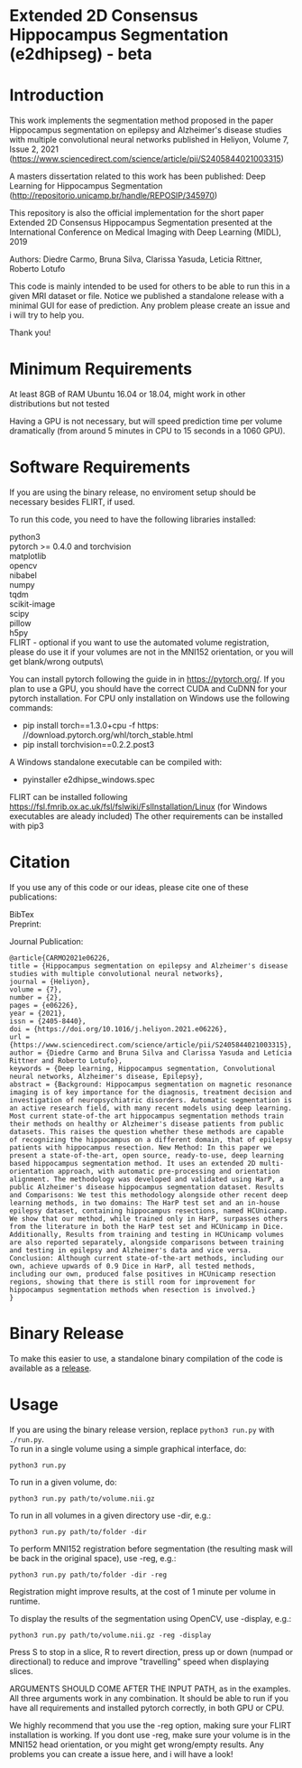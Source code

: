 # Extended 2D Consensus Hippocampus Segmentation (e2dhipseg) - beta

# Introduction
This work implements the segmentation method proposed in the paper Hippocampus segmentation on epilepsy and Alzheimer's disease studies with multiple convolutional neural networks published in Heliyon, Volume 7, Issue 2, 2021
(https://www.sciencedirect.com/science/article/pii/S2405844021003315)

A masters dissertation related to this work has been published:
Deep Learning for Hippocampus Segmentation (http://repositorio.unicamp.br/handle/REPOSIP/345970)

This repository is also the official implementation for the short paper Extended 2D Consensus Hippocampus Segmentation presented at the International Conference on Medical Imaging with Deep Learning (MIDL), 2019

Authors: Diedre Carmo, Bruna Silva, Clarissa Yasuda, Leticia Rittner, Roberto Lotufo

This code is mainly intended to be used for others to be able to run this in a given MRI dataset or file. Notice we published a standalone release with a minimal GUI for ease of prediction. Any problem please create an issue and i will try to help you.

Thank you!

# Minimum Requirements
At least 8GB of RAM
Ubuntu 16.04 or 18.04, might work in other distributions but not tested

Having a GPU is not necessary, but will speed prediction time per volume dramatically (from around 5 minutes in CPU to 15 seconds in a 1060 GPU).


# Software Requirements
If you are using the binary release, no enviroment setup should be necessary besides FLIRT, if used.

To run this code, you need to have the following libraries installed:

python3\
pytorch >= 0.4.0 and torchvision\
matplotlib\
opencv \
nibabel\
numpy\
tqdm\
scikit-image\
scipy\
pillow\
h5py\
FLIRT - optional if you want to use the automated volume registration, please do use it if your volumes are not in the MNI152
orientation, or you will get blank/wrong outputs\

You can install pytorch following the guide in in https://pytorch.org/. If you plan to use a GPU, you should have the correct CUDA and CuDNN for your pytorch installation. 
For CPU only installation on Windows use the following commands:
- pip install torch==1.3.0+cpu -f https:&#8203;//download.pytorch.org/whl/torch_stable.html
- pip install torchvision==0.2.2.post3

A Windows standalone executable can be compiled with:
- pyinstaller e2dhipse_windows.spec

FLIRT can be installed following https://fsl.fmrib.ox.ac.uk/fsl/fslwiki/FslInstallation/Linux (for Windows executables are aleady included)
The other requirements can be installed with pip3


# Citation

If you use any of this code or our ideas, please cite one of these publications:

BibTex\
Preprint:

Journal Publication:

    @article{CARMO2021e06226,
    title = {Hippocampus segmentation on epilepsy and Alzheimer's disease studies with multiple convolutional neural networks},
    journal = {Heliyon},
    volume = {7},
    number = {2},
    pages = {e06226},
    year = {2021},
    issn = {2405-8440},
    doi = {https://doi.org/10.1016/j.heliyon.2021.e06226},
    url = {https://www.sciencedirect.com/science/article/pii/S2405844021003315},
    author = {Diedre Carmo and Bruna Silva and Clarissa Yasuda and Letícia Rittner and Roberto Lotufo},
    keywords = {Deep learning, Hippocampus segmentation, Convolutional neural networks, Alzheimer's disease, Epilepsy},
    abstract = {Background: Hippocampus segmentation on magnetic resonance imaging is of key importance for the diagnosis, treatment decision and investigation of neuropsychiatric disorders. Automatic segmentation is an active research field, with many recent models using deep learning. Most current state-of-the art hippocampus segmentation methods train their methods on healthy or Alzheimer's disease patients from public datasets. This raises the question whether these methods are capable of recognizing the hippocampus on a different domain, that of epilepsy patients with hippocampus resection. New Method: In this paper we present a state-of-the-art, open source, ready-to-use, deep learning based hippocampus segmentation method. It uses an extended 2D multi-orientation approach, with automatic pre-processing and orientation alignment. The methodology was developed and validated using HarP, a public Alzheimer's disease hippocampus segmentation dataset. Results and Comparisons: We test this methodology alongside other recent deep learning methods, in two domains: The HarP test set and an in-house epilepsy dataset, containing hippocampus resections, named HCUnicamp. We show that our method, while trained only in HarP, surpasses others from the literature in both the HarP test set and HCUnicamp in Dice. Additionally, Results from training and testing in HCUnicamp volumes are also reported separately, alongside comparisons between training and testing in epilepsy and Alzheimer's data and vice versa. Conclusion: Although current state-of-the-art methods, including our own, achieve upwards of 0.9 Dice in HarP, all tested methods, including our own, produced false positives in HCUnicamp resection regions, showing that there is still room for improvement for hippocampus segmentation methods when resection is involved.}
    }

# Binary Release
To make this easier to use, a standalone binary compilation of the code is available as a [release](https://github.com/MICLab-Unicamp/e2dhipseg/releases).

# Usage
If you are using the binary release version, replace ```python3 run.py``` with ```./run.py```.\
To run in a single volume using a simple graphical interface, do:
```
python3 run.py
```

To run in a given volume, do:
```
python3 run.py path/to/volume.nii.gz
```

To run in all volumes in a given directory use -dir, e.g.:
```
python3 run.py path/to/folder -dir
```

To perform MNI152 registration before segmentation (the resulting mask will be back in the original space), use -reg, e.g.:
```
python3 run.py path/to/folder -dir -reg
```
Registration might improve results, at the cost of 1 minute per volume in runtime.

To display the results of the segmentation using OpenCV, use -display, e.g.:
```
python3 run.py path/to/volume.nii.gz -reg -display
```
Press S to stop in a slice, R to revert direction, press up or down (numpad or directional) to reduce and improve "travelling" speed when displaying slices.

ARGUMENTS SHOULD COME AFTER THE INPUT PATH, as in the examples. All three arguments work in any combination. It should be able to run if you have all requirements and installed pytorch correctly, in both GPU or CPU.

We highly recommend that you use the -reg option, making sure your FLIRT installation is working. If you dont use -reg, make sure your volume is in the MNI152 head orientation, or you might get wrong/empty results. Any problems you can create a issue here, and i will have a look!

